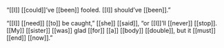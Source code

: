 “[[I]] [[could]]’ve [[been]] fooled. [[I]] should’ve [[been]].”

“[[I]] [[need]] [[to]] be caught,” [[she]] [[said]], “or [[I]]’ll [[never]] [[stop]]. [[My]] [[sister]] [[was]] glad [[for]] [[a]] [[body]] [[double]], but it [[must]] [[end]] [[now]].”


